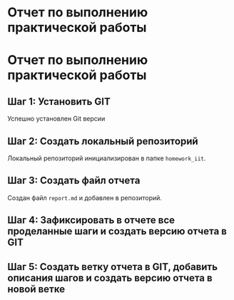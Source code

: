 # Отчет по выполнению практической работы
# Отчет по выполнению практической работы
## Шаг 1: Установить GIT
Успешно установлен Git версии 

## Шаг 2: Создать локальный репозиторий
Локальный репозиторий инициализирован в папке `homework_iit`.

## Шаг 3: Создать файл отчета
Создан файл `report.md` и добавлен в репозиторий.

## Шаг 4: Зафиксировать в отчете все проделанные шаги и создать версию отчета в GIT

## Шаг 5:  Создать ветку отчета в GIT, добавить описания шагов и создать версию отчета в новой ветке
